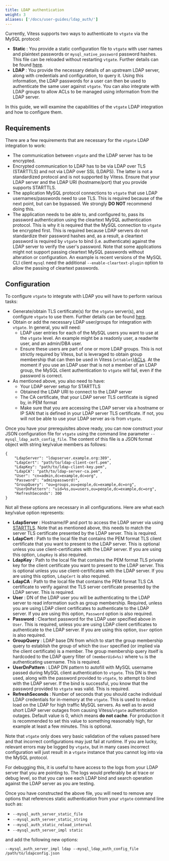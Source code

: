 ```yaml
---
title: LDAP authentication
weight: 3
aliases: ['/docs/user-guides/ldap_auth/'] 
---
```


Currently, Vitess supports two ways to authenticate to `vtgate` via the MySQL protocol:

  * **Static** : You provide a static configuration file to `vtgate` with user names and plaintext passwords or `mysql_native_password` password hashes.  This file can be reloaded without restarting `vtgate`. Further details can be found [here](../user-management).
  * **LDAP** : You provide the necessary details of an upstream LDAP server, along with credentials and configuration, to query it. Using this information, the LDAP passwords for a user can then be used to authenticate the same user against `vtgate`. You can also integrate with LDAP groups to allow ACLs to be managed using information from the LDAP server.

In this guide, we will examine the capabilities of the `vtgate` LDAP integration and how to configure them.

## Requirements

There are a few requirements that are necessary for the `vtgate` LDAP integration to work:

 * The communication between `vtgate` and the LDAP server has to be encrypted.
 * Encrypted communication to LDAP has to be via LDAP over TLS (STARTTLS) and not via LDAP over SSL (LDAPS). The latter is not a standardized protocol and is not supported by Vitess. Ensure that your LDAP server and the LDAP URI (hostname/port) that you provide supports STARTTLS.
 * The application MySQL protocol connections to `vtgate` that use LDAP usernames/passwords need to use TLS. This is required because of the next point, but can be bypassed. We strongly **DO NOT** recommend doing this.
 * The application needs to be able to, and configured to, pass its password authentication using the cleartext MySQL authentication protocol. This is why it is required that the MySQL connection to `vtgate` be encrypted first.  This is required because LDAP servers do not standardize their password hashes and, as a result, a cleartext password is required by `vtgate` to bind (i.e. authenticate) against the LDAP server to verify the user's password.  Note that some applications might not support passing cleartext MySQL passwords without alteration or configuration.  An example is recent versions of the MySQL CLI client `mysql` need the additional `--enable-cleartext-plugin` option to allow the passing of cleartext passwords.
  
## Configuration

To configure `vtgate` to integrate with LDAP you will have to perform various tasks:

  * Generate/obtain TLS certificate(s) for the `vtgate` server(s), and configure `vtgate` to use them. Further details can be found [here](https://github.com/aquarapid/vitess_examples/blob/master/tls/securing_vitess.md).
  * Obtain or add the necessary LDAP user/groups for integration with `vtgate`.  In general, you will need:
    * LDAP user entries for each of the MySQL users you want to use at the `vtgate` level. An example might be a readonly user, a readwrite user, and an admin/DBA user.
    * Ensure these users are part of one or more LDAP groups. This is not strictly required by Vitess, but is leveraged to obtain group membership that can then be used in Vitess (`vttablet`)[ACLs](../authorization).  At the moment if you use an LDAP user that is not a member of an LDAP group, the MySQL client authentication to `vtgate` will fail, even if the password is correct.
  * As mentioned above, you also need to have:
    * Your LDAP server setup for STARTTLS
    * Obtained the LDAP URI to connect to the LDAP server
    * The CA certificate, that your LDAP server TLS certificate is signed by, in PEM format
    * Make sure that you are accessing the LDAP server via a hostname or IP SAN that is defined in your LDAP server TLS certificate. If not, you will not be able to use your LDAP server as-is from `vtgate`.

Once you have your prerequisites above ready, you can now construct your JSON configuration file for `vtgate` using the command line parameter `--mysql_ldap_auth_config_file`. The content of this file is a JSON format object with string key/value members as follows:

```shell
{
    "LdapServer": "ldapserver.example.org:389",
    "LdapCert": "path/to/ldap-client-cert.pem",
    "LdapKey": "path/to/ldap-client-key.pem",
    "LdapCA": "path/to/ldap-server-ca.pem",
    "User": "cn=admin,dc=example,dc=org",
    "Password": "adminpassword!",
    "GroupQuery": "ou=groups,ou=people,dc=example,dc=org",
    "UserDnPattern": "uid=%s,ou=users,ou=people,dc=example,dc=org",
    "RefreshSeconds": 300
}
```

Not all these options are necessary in all configurations. Here are what each key/value option represents:

  * **LdapServer** : Hostname/IP and port to access the LDAP server via using [STARTTLS](https://www.digitalocean.com/community/tutorials/how-to-encrypt-openldap-connections-using-starttls). Note that as mentioned above, this needs to match the server TLS certificate presented by the LDAP server. This is required.
  * **LdapCert** : Path to the local file that contains the PEM format TLS client certificate that you want to present to the LDAP server. This is optional unless you use client-certificates with the LDAP server. If you are using this option, `LdapKey` is also required.
  * **LdapKey** : Path to the local file that contains the PEM format TLS private key for the client certificate you want to present to the LDAP server. This is optional unless you use client-certificates with the LDAP server. If you are using this option, `LdapCert` is also required.
  * **LdapCA** : Path to the local file that contains the PEM format TLS CA certificate to verify against the TLS server certificate presented by the LDAP server. This is required.
  * **User** : DN of the LDAP user you will be authenticating to the LDAP server to read information such as group membership. Required, unless you are using LDAP client certificates to authenticate to the LDAP server. If you are using this option, `Password` option is also required.
  * **Password** : Cleartext password for the LDAP user specified above in `User`. This is required, unless you are using LDAP client certificates to authenticate to the LDAP server. If you are using this option, `User` option is also required.
  * **GroupQuery** : LDAP base DN from which to start the group membership query to establish the group of which the `User` specified (or implied via the client certificate) is a member. The group membership query itself is hardcoded to the LDAP query filter of `(memberUid=%s)` where `%s` is the authenticating username. This is required.
  * **UserDnPattern** : LDAP DN pattern to autofill with MySQL username passed during MySQL client authentication to `vtgate`. This DN is then used, along with the password provided to `vtgate`, to attempt to bind with the LDAP server. If the bind is successful, you know that the password provided to `vtgate` was valid. This is required.
  * **RefreshSeconds** : Number of seconds that you should cache individual LDAP credentials for in-memory at the `vtgate`. This is used to reduce load on the LDAP for high traffic MySQL servers. As well as to avoid short LDAP server outages from causing Vitess/`vtgate` authentication outages. Default value is 0, which means **do not cache**. For production it is recommended to set this value to something reasonably high, for example at least a few minutes. This is optional.

Note that `vtgate` only does very basic validation of the values passed here and that incorrect configurations may just fail at runtime. If you are lucky, relevant errors may be logged by `vtgate`, but in many cases incorrect configuration will just result in a `vtgate` instance that you cannot log into via the MySQL protocol. 

For debugging this, it is useful to have access to the logs from your LDAP server that you are pointing to. The logs would preferably be at trace or debug level, so that you can see each LDAP bind and search operation against the LDAP server as you are testing.

Once you have constructed the above file, you will need to remove any options that references static authentication from your `vtgate` command line such as:

  * `--mysql_auth_server_static_file`
  * `--mysql_auth_server_static_string`
  * `--mysql_auth_static_reload_interval`
  * `--mysql_auth_server_impl static`

and add the following new options:

```shell
--mysql_auth_server_impl ldap --mysql_ldap_auth_config_file /path/to/ldapconfig.json
```

